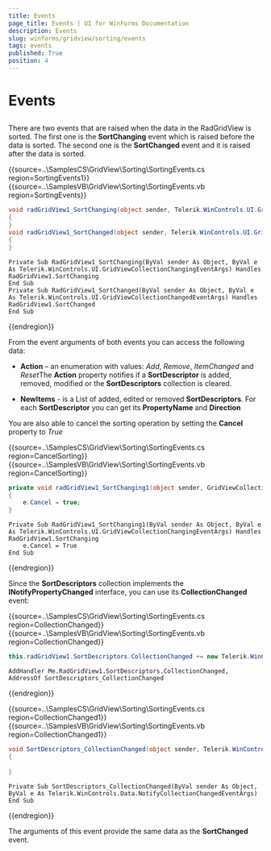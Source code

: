 ```yaml
---
title: Events
page_title: Events | UI for WinForms Documentation
description: Events
slug: winforms/gridview/sorting/events
tags: events
published: True
position: 4
---
```


# Events



## 

There are two events that are raised when the data in the RadGridView is sorted. The first one is the __SortChanging__ event which is raised before the data is sorted. The second one is the __SortChanged__ event and it is raised after the data is sorted.

{{source=..\SamplesCS\GridView\Sorting\SortingEvents.cs region=SortingEvents1}} 
{{source=..\SamplesVB\GridView\Sorting\SortingEvents.vb region=SortingEvents}} 

````C#
void radGridView1_SortChanging(object sender, Telerik.WinControls.UI.GridViewCollectionChangingEventArgs e)
{
}
void radGridView1_SortChanged(object sender, Telerik.WinControls.UI.GridViewCollectionChangedEventArgs e)
{
}

````
````VB.NET
Private Sub RadGridView1_SortChanging(ByVal sender As Object, ByVal e As Telerik.WinControls.UI.GridViewCollectionChangingEventArgs) Handles RadGridView1.SortChanging
End Sub
Private Sub RadGridView1_SortChanged(ByVal sender As Object, ByVal e As Telerik.WinControls.UI.GridViewCollectionChangedEventArgs) Handles RadGridView1.SortChanged
End Sub

````

{{endregion}}

From the event arguments of both events you can access the following data:

* __Action__ – an enumeration with values: *Add*, *Remove*, *ItemChanged* and *Reset*The __Action__ property notifies if a __SortDescriptor__ is added, removed, modified or the __SortDescriptors__ collection is cleared.

* __NewItems__ - is a List of added, edited or removed __SortDescriptors__. For each __SortDescriptor__ you can get its __PropertyName__ and __Direction__

You are also able to cancel the sorting operation by setting the __Cancel__ property to *True*
 
{{source=..\SamplesCS\GridView\Sorting\SortingEvents.cs region=CancelSorting}} 
{{source=..\SamplesVB\GridView\Sorting\SortingEvents.vb region=CancelSorting}} 
````C#
private void radGridView1_SortChanging1(object sender, GridViewCollectionChangingEventArgs e)
{
    e.Cancel = true;
}

````
````VB.NET
Private Sub RadGridView1_SortChanging1(ByVal sender As Object, ByVal e As Telerik.WinControls.UI.GridViewCollectionChangingEventArgs) Handles RadGridView1.SortChanging
    e.Cancel = True
End Sub

````

{{endregion}} 

Since the __SortDescriptors__ collection implements the __INotifyPropertyChanged__ interface, you can use its __CollectionChanged__ event:

{{source=..\SamplesCS\GridView\Sorting\SortingEvents.cs region=CollectionChanged}} 
{{source=..\SamplesVB\GridView\Sorting\SortingEvents.vb region=CollectionChanged}} 
````C#
this.radGridView1.SortDescriptors.CollectionChanged += new Telerik.WinControls.Data.NotifyCollectionChangedEventHandler(SortDescriptors_CollectionChanged);

````
````VB.NET
AddHandler Me.RadGridView1.SortDescriptors.CollectionChanged, AddressOf SortDescriptors_CollectionChanged

````

{{endregion}} 

{{source=..\SamplesCS\GridView\Sorting\SortingEvents.cs region=CollectionChanged1}} 
{{source=..\SamplesVB\GridView\Sorting\SortingEvents.vb region=CollectionChanged1}} 

````C#
void SortDescriptors_CollectionChanged(object sender, Telerik.WinControls.Data.NotifyCollectionChangedEventArgs e)
{
    
}

````
````VB.NET
Private Sub SortDescriptors_CollectionChanged(ByVal sender As Object, ByVal e As Telerik.WinControls.Data.NotifyCollectionChangedEventArgs)
End Sub

````

{{endregion}} 

The arguments of this event provide the same data as the __SortChanged__ event.
